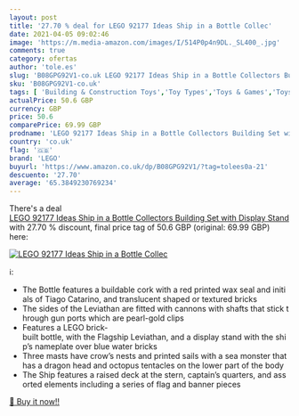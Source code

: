```yaml
---
layout: post
title: '27.70 % deal for LEGO 92177 Ideas Ship in a Bottle Collec'
date: 2021-04-05 09:02:46
image: 'https://m.media-amazon.com/images/I/514P0p4n9DL._SL400_.jpg'
comments: true
category: ofertas
author: 'tole.es'
slug: 'B08GPG92V1-co.uk LEGO 92177 Ideas Ship in a Bottle Collectors Building...'
sku: 'B08GPG92V1-co.uk'
tags: [ 'Building & Construction Toys','Toy Types','Toys & Games','Toys Store','lego', ]
actualPrice: 50.6 GBP
currency: GBP
price: 50.6
comparePrice: 69.99 GBP
prodname: 'LEGO 92177 Ideas Ship in a Bottle Collectors Building Set with Display Stand'
country: 'co.uk'
flag: '🇬🇧'
brand: 'LEGO'
buyurl: 'https://www.amazon.co.uk/dp/B08GPG92V1/?tag=tolees0a-21'
descuento: '27.70'
average: '65.3849230769234'
---
```


There's a deal [LEGO 92177 Ideas Ship in a Bottle Collectors Building Set with Display Stand](https://www.amazon.co.uk/dp/B08GPG92V1/?tag=tolees0a-21)  with  27.70 % discount, final price tag of  50.6 GBP (original: 69.99 GBP) here:

[![LEGO 92177 Ideas Ship in a Bottle Collec](https://m.media-amazon.com/images/I/514P0p4n9DL._SL400_.jpg)](https://www.amazon.co.uk/dp/B08GPG92V1/?tag=tolees0a-21)

ℹ️:

- The Bottle features a buildable cork with a red printed wax seal and initials of Tiago Catarino, and translucent shaped or textured bricks
- The sides of the Leviathan are fitted with cannons with shafts that stick through gun ports which are pearl-gold clips
- Features a LEGO brick-built bottle, with the Flagship Leviathan, and a display stand with the ship’s nameplate over blue water bricks
- Three masts have crow’s nests and printed sails with a sea monster that has a dragon head and octopus tentacles on the lower part of the body
- The Ship features a raised deck at the stern, captain’s quarters, and assorted elements including a series of flag and banner pieces

[🛒 Buy it now!!](https://www.amazon.co.uk/dp/B08GPG92V1/?tag=tolees0a-21)

